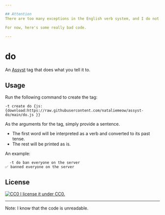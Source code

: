 ```yaml
---

## Attention
There are too many exceptions in the English verb system, and I do not want to spend this much effort implementing everything for a purpose like this.

For now, here's some really bad code.

---
```


# do
An [Assyst](https://jacher.io/assyst) tag that does what you tell it to.

## Usage
Run the following command to create the tag:
```
-t create do {js:{download:https://raw.githubusercontent.com/nataliemeow/assyst-do/main/do.js }}
```
As the arguments for the tag, simply provide a sentence.

- The first word will be interpreted as a verb and converted to its past tense.
- The rest will be printed as is.

An example:
```
  -t do ban everyone on the server
✅ banned everyone on the server
```

## License
[![CC0](https://licensebuttons.net/p/zero/1.0/80x15.png "CC0") I license it under CC0.](LICENSE)

---

Note: I know that the code is unreadable.
